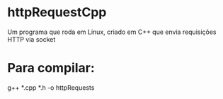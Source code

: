 # httpRequestCpp

Um programa que roda em Linux, criado em C++ que envia requisições HTTP via socket

# Para compilar:
g++ *.cpp *.h -o httpRequests
